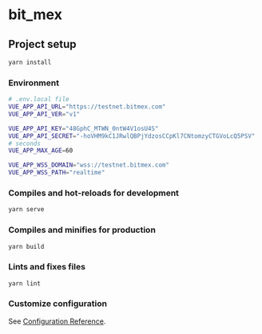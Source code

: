 # bit_mex

## Project setup

```bash
yarn install
```

### Environment

```bash
# .env.local file
VUE_APP_API_URL="https://testnet.bitmex.com"
VUE_APP_API_VER="v1"

VUE_APP_API_KEY="48GphC_MTWN_0ntW4V1osU4S"
VUE_APP_API_SECRET="-hoVHM9kC1JRwlQBPjYdzosCCpKl7CNtomzyCTGVoLcQ5PSV"
# seconds
VUE_APP_MAX_AGE=60

VUE_APP_WSS_DOMAIN="wss://testnet.bitmex.com"
VUE_APP_WSS_PATH="realtime"
```

### Compiles and hot-reloads for development

```bash
yarn serve
```

### Compiles and minifies for production

```bash
yarn build
```

### Lints and fixes files

```bash
yarn lint
```

### Customize configuration

See [Configuration Reference](https://cli.vuejs.org/config/).
